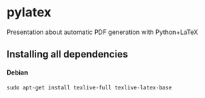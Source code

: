 # pylatex
Presentation about automatic PDF generation with Python+LaTeX

## **Installing all dependencies**
#### Debian
```
sudo apt-get install texlive-full texlive-latex-base
```
